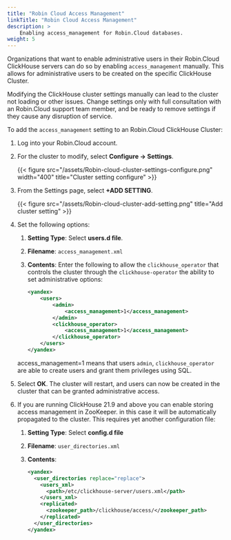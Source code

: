 ```yaml
---
title: "Robin Cloud Access Management"
linkTitle: "Robin Cloud Access Management"
description: >
    Enabling access_management for Robin.Cloud databases.
weight: 5
---
```

Organizations that want to enable administrative users in their Robin.Cloud ClickHouse servers can do so by enabling `access_management` manually.  This allows for administrative users to be created on the specific ClickHouse Cluster.


Modifying the ClickHouse cluster settings manually can lead to the cluster not loading or other issues.  Change settings only with full consultation with an Robin.Cloud support team member, and be ready to remove settings if they cause any disruption of service.


To add the `access_management` setting to an Robin.Cloud ClickHouse Cluster:

1. Log into your Robin.Cloud account.
1. For the cluster to modify, select **Configure -> Settings**.

    {{< figure src="/assets/Robin-cloud-cluster-settings-configure.png" width="400" title="Cluster setting configure" >}}

1. From the Settings page, select **+ADD SETTING**.

    {{< figure src="/assets/Robin-cloud-cluster-add-setting.png" title="Add cluster setting" >}}

1. Set the following options:
    1. **Setting Type**:  Select **users.d file**.
    1. **Filename**: `access_management.xml`
    1. **Contents**:  Enter the following to allow the `clickhouse_operator` that controls the cluster through the `clickhouse-operator` the ability to set administrative options:

        ```xml
        <yandex>
            <users>
                <admin>
                    <access_management>1</access_management>
                </admin>
                <clickhouse_operator>
                    <access_management>1</access_management>
                </clickhouse_operator>
            </users>
        </yandex>
        ```

    access_management=1 means that users `admin`, `clickhouse_operator` are able to create users and grant them privileges using SQL.

1. Select **OK**.  The cluster will restart, and users can now be created in the cluster that can be granted administrative access.

1. If you are running ClickHouse 21.9 and above you can enable storing access management in ZooKeeper. in this case it will be automatically propagated to the cluster. This requires yet another configuration file:
    1. **Setting Type**: Select **config.d file**
    2. **Filename**: `user_directories.xml`
    3. **Contents**:
    
       ```xml
       <yandex>
         <user_directories replace="replace">
           <users_xml>
             <path>/etc/clickhouse-server/users.xml</path>
           </users_xml>
           <replicated>
             <zookeeper_path>/clickhouse/access/</zookeeper_path>
           </replicated>
         </user_directories>
       </yandex>
       ```
